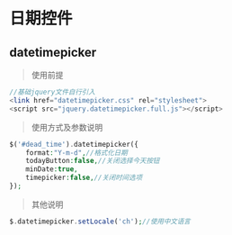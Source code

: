 #  日期控件
## datetimepicker
> 使用前提
```php
//基础jquery文件自行引入
<link href="datetimepicker.css" rel="stylesheet">
<script src="jquery.datetimepicker.full.js"></script>
```
> 使用方式及参数说明
```php
$('#dead_time').datetimepicker({
    format:"Y-m-d",//格式化日期
    todayButton:false,//关闭选择今天按钮
    minDate:true,
    timepicker:false,//关闭时间选项
});
```
> 其他说明
```php
$.datetimepicker.setLocale('ch');//使用中文语言
```


















